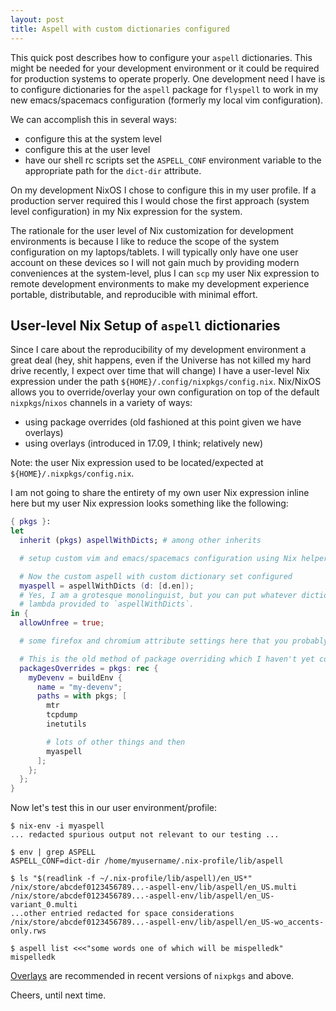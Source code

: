 ```yaml
---
layout: post
title: Aspell with custom dictionaries configured
---
```


This quick post describes how to configure your `aspell` dictionaries.
This might be needed for your development environment or it could be
required for production systems to operate properly. One development
need I have is to configure dictionaries for the `aspell` package
for `flyspell` to work in my new emacs/spacemacs configuration (formerly
my local vim configuration).

We can accomplish this in several ways:

* configure this at the system level
* configure this at the user level
* have our shell rc scripts set the `ASPELL_CONF` environment variable
  to the appropriate path for the `dict-dir` attribute.

On my development NixOS I chose to configure this in my user profile. If
a production server required this I would chose the first approach (system level
configuration) in my Nix expression for the system.

The rationale for the user level of Nix customization for development environments
is because I like to reduce the scope of the system configuration on my laptops/tablets.
I will typically only have one user account on these devices so I will not gain much
by providing modern conveniences at the system-level, plus I can `scp` my user Nix
expression to remote development environments to make my development experience
portable, distributable, and reproducible with minimal effort.

## User-level Nix Setup of `aspell` dictionaries

Since I care about the reproducibility of my development environment a great deal
(hey, shit happens, even if the Universe has not killed my hard drive recently, I
expect over time that will change) I have a user-level Nix expression under the path
`${HOME}/.config/nixpkgs/config.nix`. Nix/NixOS allows you to override/overlay your
own configuration on top of the default `nixpkgs`/`nixos` channels in a variety of
ways:

* using package overrides (old fashioned at this point given we have overlays)
* using overlays (introduced in 17.09, I think; relatively new)

Note: the user Nix expression used to be located/expected at `${HOME}/.nixpkgs/config.nix`.

I am not going to share the entirety of my own user Nix expression inline here
but my user Nix expression looks something like the following:

```nix
{ pkgs }:
let
  inherit (pkgs) aspellWithDicts; # among other inherits

  # setup custom vim and emacs/spacemacs configuration using Nix helpers already in nixpkgs

  # Now the custom aspell with custom dictionary set configured
  myaspell = aspellWithDicts (d: [d.en]);
  # Yes, I am a grotesque monolinguist, but you can put whatever dictionaries aspell offers in the list returned in the
  # lambda provided to `aspellWithDicts`.
in {
  allowUnfree = true;

  # some firefox and chromium attribute settings here that you probably don't care about, etc.

  # This is the old method of package overriding which I haven't yet converted to overlays, I know CURMUDGEON!
  packagesOverrides = pkgs: rec {
    myDevenv = buildEnv {
      name = "my-devenv";
      paths = with pkgs; [
        mtr
        tcpdump
        inetutils

        # lots of other things and then
        myaspell
      ];
    };
  };
}
```

Now let's test this in our user environment/profile:

```
$ nix-env -i myaspell
... redacted spurious output not relevant to our testing ...

$ env | grep ASPELL
ASPELL_CONF=dict-dir /home/myusername/.nix-profile/lib/aspell

$ ls "$(readlink -f ~/.nix-profile/lib/aspell)/en_US*"
/nix/store/abcdef0123456789...-aspell-env/lib/aspell/en_US.multi
/nix/store/abcdef0123456789...-aspell-env/lib/aspell/en_US-variant_0.multi
...other entried redacted for space considerations
/nix/store/abcdef0123456789...-aspell-env/lib/aspell/en_US-wo_accents-only.rws

$ aspell list <<<"some words one of which will be mispelledk"
mispelledk

```

[Overlays](https://nixos.org/nixpkgs/manual/#chap-overlays) are recommended in recent versions of `nixpkgs` and above.

Cheers, until next time.
